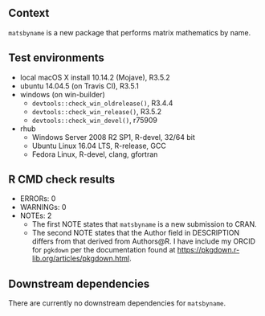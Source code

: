 ## Context
`matsbyname` is a new package that performs matrix mathematics by name.

## Test environments
* local macOS X install 10.14.2 (Mojave), R3.5.2
* ubuntu 14.04.5 (on Travis CI), R3.5.1
* windows (on win-builder)
    * `devtools::check_win_oldrelease()`, R3.4.4
    * `devtools::check_win_release()`, R3.5.2
    * `devtools::check_win_devel()`, r75909
* rhub
    * Windows Server 2008 R2 SP1, R-devel, 32/64 bit
    * Ubuntu Linux 16.04 LTS, R-release, GCC
    * Fedora Linux, R-devel, clang, gfortran

## R CMD check results
* ERRORs: 0
* WARNINGs: 0
* NOTEs: 2
    * The first NOTE states that `matsbyname` is a new submission to CRAN. 
    * The second NOTE states that the Author field in DESCRIPTION 
      differs from that derived from Authors@R.
      I have include my ORCID for `pgkdown` per the documentation found at
      <https://pkgdown.r-lib.org/articles/pkgdown.html>.

## Downstream dependencies
There are currently no downstream dependencies for `matsbyname`.